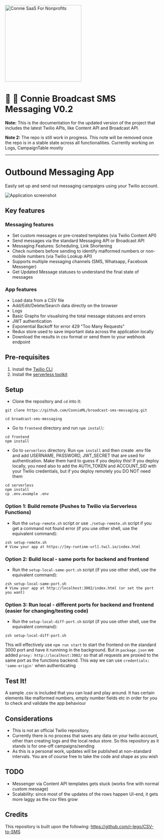 <a  href="https://www.connieconnect.com">
<img  src="https://i.postimg.cc/MGd7M6Cp/connie-logo-white-thin-deja-Vu-Sans.png"  alt="Connie SaaS For Nonprofits"  width="250"  />
</a>

# 📡 📲 Connie Broadcast SMS Messaging V0.2


**Note:** This is the documentation for the updated version of the project that includes the latest Twilio APIs, like Content API and Broadcast API. 

**Note 2:** The repo is still work in progress. This note will be removed once the repo is in a stable state across all functionalities. Currently working on Logs, CampaignTable mostly

---

# Outbound Messaging App

Easily set up and send out messaging campaigns using your Twilio account.

![Application screenshot](https://github.com/evanTheTerribleWarrior/Twilio-Outbound-Messaging/assets/111442118/c436f41e-15b7-45d7-9eff-da0c53ff9911)

## Key features

### Messaging features
 * Set custom messages or pre-created templates (via Twilio Content API)
 * Send messages via the standard Messaging API or Broadcast API
 * Messaging Features: Scheduling, Link Shortening
 * Check numbers before sending to identify malformed numbers or non-mobile numbers (via Twilio Lookup API)
 * Supports multiple messaging channels (SMS, Whatsapp, Facebook Messenger)
 * Get Updated Message statuses to understand the final state of messages

### App features
 * Load data from a CSV file
 * Add/Edit/Delete/Search data directly on the browser
 * Logs
 * Basic Graphs for visualising the total message statuses and errors
 * JWT authentication
 * Exponential Backoff for error 429 "Too Many Requests"
 * Redux store used to save important data across the application locally
 * Download the results in csv format or send them to your webhook endpoint

## Pre-requisites
1. Install the [Twilio CLI](https://www.twilio.com/docs/twilio-cli/quickstart#install-twilio-cli)
2. Install the [serverless toolkit](https://www.twilio.com/docs/labs/serverless-toolkit/getting-started)

## Setup

- Clone the repository and `cd` into it:
```shell
git clone https://github.com/ConnieML/broadcast-sms-messaging.git

cd broadcast-sms-messaging
```

- Go to `frontend` directory and run `npm install`:
```shell
cd frontend
npm install
```

- Go to `serverless` directory. Run `npm install` and then create .env file and add USERNAME, PASSWORD, JWT_SECRET that are used for authentication. Make them hard to guess if you deploy this! If you deploy locally, you need also to add the AUTH_TOKEN and ACCOUNT_SID with your Twilio credentials, but if you deploy remotely you DO NOT need them
```shell
cd serverless
npm install
cp .env.example .env
```

### Option 1: Build remote (Pushes to Twilio via Serverless Functions)
- Run the `setup-remote.sh` script or use `./setup-remote.sh` script if you get a command not found error (if you use other shell, use the equivalent command):
```shell
zsh setup-remote.sh
# View your app at https://[my-runtime-url].twil.io/index.html
```

### Option 2: Build local - same ports for backend and frontend
- Run the `setup-local-same-port.sh` script (if you use other shell, use the equivalent command):
```shell
zsh setup-local-same-port.sh
# View your app at http://localhost:3002/index.html (or set the port you want)
```

### Option 3: Run local - different ports for backend and frontend (easier for changing/testing code)
- Run the `setup-local-diff-port.sh` script (if you use other shell, use the equivalent command):
```shell
zsh setup-local-diff-port.sh
```
This will effectively use `npm run start` to start the frontend on the standard 3000 port and have it runninng in the background.
But in `package.json` we added `proxy: http://localhost:3002/` so that all requests are proxied to the same
port as the functions backend. This way we can use `credentials: 'same-origin'` when authenticating

## Test It!

A sample .csv is included that you can load and play around. It has certain elements like malformed numbers, empty number fields etc in order for you to check and validate the app behaviour

## Considerations

- This is not an official Twilio repository.
- Currently there is no process that saves any data on your twilio account, other than creating logs and the local redux store. So this repository as it stands is for one-off campaigns/sending
- As this is a personal work, updates will be published at non-standard intervals. You are of course free to take the code and shape as you wish

## TODO

- Messenger via Content API templates gets stuck (works fine with normal custom message)
- Scalability: since most of the updates of the rows happen UI-end, it gets more laggy as the csv files grow

## Credits
This repository is built upon the following:
https://github.com/r-lego/CSV-to-SMS